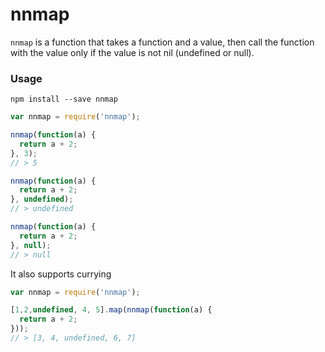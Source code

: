 # nnmap
`nnmap` is a function that takes a function and a value, then call the function with the value only if the value is not nil (undefined or null).

### Usage
```
npm install --save nnmap
```

```js
var nnmap = require('nnmap');

nnmap(function(a) {
  return a + 2;
}, 3);
// > 5

nnmap(function(a) {
  return a + 2;
}, undefined);
// > undefined

nnmap(function(a) {
  return a + 2;
}, null);
// > null
```

It also supports currying

```js
var nnmap = require('nnmap');

[1,2,undefined, 4, 5].map(nnmap(function(a) {
  return a + 2;
}));
// > [3, 4, undefined, 6, 7]
```
